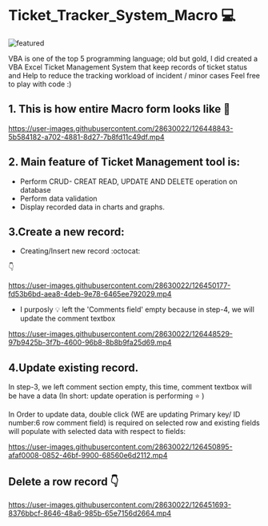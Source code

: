 # Ticket_Tracker_System_Macro   :computer:

![featured](https://user-images.githubusercontent.com/28630022/126449604-bca37baa-4ccf-4ad5-9f30-439c46d64255.jpg)




VBA is one of the top 5 programming language; old but gold, I did created a VBA Excel Ticket Management System that keep records of ticket status and Help to reduce the tracking workload of incident / minor cases
Feel free to play with code :)

## 1. This is how entire Macro form looks like :tada:



https://user-images.githubusercontent.com/28630022/126448843-5b584182-a702-4881-8d27-7b8fd11c49df.mp4



## 2. Main feature of Ticket Management tool is:

 - Perform CRUD- CREAT READ, UPDATE AND DELETE operation on database
 - Perform data validation
 - Display recorded data in charts and graphs.

## 3.Create a new record:

- Creating/Insert new record :octocat:

:point_down:

https://user-images.githubusercontent.com/28630022/126450177-fd53b6bd-aea8-4deb-9e78-6465ee792029.mp4






- I purposly :bulb: left the 'Comments field' empty because in step-4, we will update the comment textbox

https://user-images.githubusercontent.com/28630022/126448529-97b9425b-3f7b-4600-96b8-8b8b9fa25d69.mp4


## 4.Update existing record.

In step-3, we left comment section empty, this time, comment textbox will be have a data (In short: update operation is performing :star: )

In Order to update data, double click (WE are updating Primary key/ ID number:6 row comment field) is required on selected row and existing fields will populate with selected data with respect to fields:



https://user-images.githubusercontent.com/28630022/126450895-afaf0008-0852-46bf-9900-68560e6d2112.mp4

## Delete a row record :point_down:




https://user-images.githubusercontent.com/28630022/126451693-8376bbcf-8646-48a6-985b-65e7156d2664.mp4


